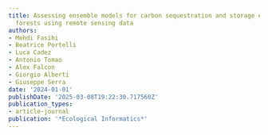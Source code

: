 ```yaml
---
title: Assessing ensemble models for carbon sequestration and storage estimation in
  forests using remote sensing data
authors:
- Mehdi Fasihi
- Beatrice Portelli
- Luca Cadez
- Antonio Tomao
- Alex Falcon
- Giorgio Alberti
- Giuseppe Serra
date: '2024-01-01'
publishDate: '2025-03-08T19:22:30.717560Z'
publication_types:
- article-journal
publication: '*Ecological Informatics*'
---
```

